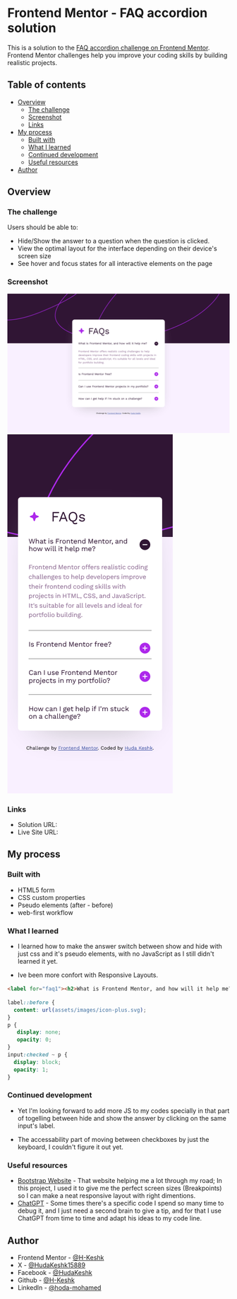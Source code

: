 # Frontend Mentor - FAQ accordion solution

This is a solution to the [FAQ accordion challenge on Frontend Mentor](https://www.frontendmentor.io/challenges/faq-accordion-wyfFdeBwBz). Frontend Mentor challenges help you improve your coding skills by building realistic projects.

## Table of contents

- [Overview](#overview)
  - [The challenge](#the-challenge)
  - [Screenshot](#screenshot)
  - [Links](#links)
- [My process](#my-process)
  - [Built with](#built-with)
  - [What I learned](#what-i-learned)
  - [Continued development](#continued-development)
  - [Useful resources](#useful-resources)
- [Author](#author)

## Overview

### The challenge

Users should be able to:

- Hide/Show the answer to a question when the question is clicked.
- View the optimal layout for the interface depending on their device's screen size
- See hover and focus states for all interactive elements on the page

### Screenshot

![](./Screenshot%20web.png)
![](./Screenshot%20mob.png)


### Links

- Solution URL: [](https://github.com/H-Keshk/faq-accordion-main)
- Live Site URL: [](https://your-live-site-url.com)

## My process

### Built with

- HTML5 form
- CSS custom properties
- Pseudo elements (after - before)
- web-first workflow

### What I learned

- I learned how to make the answer switch between show and hide with just css and it's pseudo elements, with no JavaScript as I still didn't learned it yet.

- Ive been more confort with Responsive Layouts.

```html
<label for="faq1"><h2>What is Frontend Mentor, and how will it help me?</h2></label>
```
```css
label::before {
  content: url(assets/images/icon-plus.svg);
}
p {
   display: none;
   opacity: 0;
}
input:checked ~ p {
  display: block;
  opacity: 1;
}
```


### Continued development

- Yet I'm looking forward to add more JS to my codes specially in that part of togelling between hide and show the answer by clicking on the same input's label.

- The accessability part of moving between checkboxes by just the keyboard, I couldn't figure it out yet.

### Useful resources

- [Bootstrap Website](https:///getbootstrap.com/) - That website helping me a lot through my road; In this project, I used it to give me the perfect screen sizes (Breakpoints) so I can make a neat responsive layout with right dimentions.
- [ChatGPT](https://chatgpt.com/) - Some times there's a specific code I spend so many time to debug it, and I just need a second brain to give a tip, and for that I use ChatGPT from time to time and adapt his ideas to my code line.

## Author

- Frontend Mentor - [@H-Keshk](https://www.frontendmentor.io/profile/H-Keshk)
- X - [@HudaKeshk15889](https://www.twitter.com/HudaKeshk15889)
- Facebook - [@HudaKeshk](https://www.facebook.com/HudaKeshk)
- Github - [@H-Keshk](https://github.com/H-Keshk)
- LinkedIn - [@hoda-mohamed](https://www.linkedin.com/in/hoda-mohamed-180735107/)


